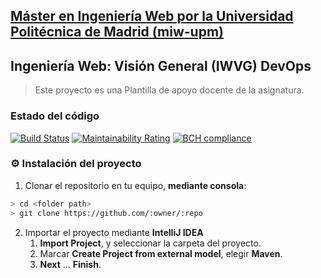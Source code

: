 ## [Máster en Ingeniería Web por la Universidad Politécnica de Madrid (miw-upm)](http://miw.etsisi.upm.es)
## Ingeniería Web: Visión General (IWVG) DevOps
> Este proyecto es una Plantilla de apoyo docente de la asignatura.

### Estado del código
[![Build Status](https://travis-ci.org/mbendohhoulaouini/iwvg-devops-mohammed-bendohhou.svg?branch=develop)](https://travis-ci.org/mbendohhoulaouini/iwvg-devops-mohammed-bendohhou)
[![Maintainability Rating](https://sonarcloud.io/api/project_badges/measure?project=es.upm.miw%3Amohammed-bendohhou&metric=sqale_rating)](https://sonarcloud.io/dashboard?id=es.upm.miw%3Amohammed-bendohhou)
[![BCH compliance](https://bettercodehub.com/edge/badge/mbendohhoulaouini/iwvg-devops-mohammed-bendohhou?branch=develop)](https://bettercodehub.com/results/iwvg-devops-mohammed-bendohhou)

### :gear: Instalación del proyecto
1. Clonar el repositorio en tu equipo, **mediante consola**:
```sh
> cd <folder path>
> git clone https://github.com/:owner/:repo
```
2. Importar el proyecto mediante **IntelliJ IDEA**
   1. **Import Project**, y seleccionar la carpeta del proyecto.
   1. Marcar **Create Project from external model**, elegir **Maven**.
   1. **Next** … **Finish**.
   
